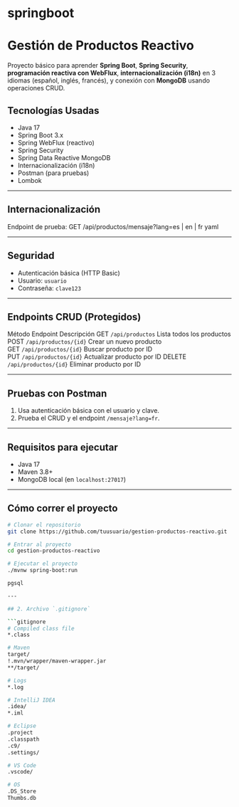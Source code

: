 # springboot

# Gestión de Productos Reactivo

Proyecto básico para aprender **Spring Boot**, **Spring Security**, **programación
reactiva con WebFlux**, **internacionalización (i18n)** en 3 idiomas (español, inglés,
francés), y conexión con **MongoDB** usando operaciones CRUD.


## Tecnologías Usadas

- Java 17
- Spring Boot 3.x
- Spring WebFlux (reactivo)
- Spring Security
- Spring Data Reactive MongoDB
- Internacionalización (i18n)
- Postman (para pruebas)
- Lombok

--- 

## Internacionalización

Endpoint de prueba:
GET /api/productos/mensaje?lang=es | en | fr
yaml


---
## Seguridad

- Autenticación básica (HTTP Basic)
- Usuario: `usuario`
- Contraseña: `clave123`

--- 
## Endpoints CRUD (Protegidos)

Método
Endpoint
Descripción
GET
`/api/productos`
Lista todos los productos
POST
`/api/productos/{id}`        Crear un nuevo producto             
GET
`/api/productos/{id}`         Buscar producto por ID           
PUT
`/api/productos/{id}` Actualizar producto por ID
DELETE
`/api/productos/{id}`         Eliminar producto por ID

---

## Pruebas con Postman

1. Usa autenticación básica con el usuario y clave.
2. Prueba el CRUD y el endpoint `/mensaje?lang=fr`.

---

## Requisitos para ejecutar

- Java 17
- Maven 3.8+
- MongoDB local (en `localhost:27017`)

---

## Cómo correr el proyecto

```bash
# Clonar el repositorio
git clone https://github.com/tuusuario/gestion-productos-reactivo.git

# Entrar al proyecto
cd gestion-productos-reactivo

# Ejecutar el proyecto
./mvnw spring-boot:run

pgsql

---

## 2. Archivo `.gitignore`

```gitignore
# Compiled class file
*.class

# Maven
target/
!.mvn/wrapper/maven-wrapper.jar
**/target/

# Logs
*.log

# IntelliJ IDEA
.idea/
*.iml

# Eclipse
.project
.classpath
.c9/
.settings/

# VS Code
.vscode/

# OS
.DS_Store
Thumbs.db